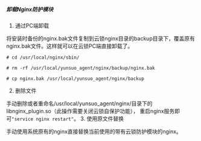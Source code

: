 ##### 卸载Nginx防护模块
1.  通过PC端卸载
    
 将安装时备份的nginx.bak文件复制到云锁nginx目录的backup目录下，覆盖原有nginx.bak文件。这样就可以在云锁PC端直接卸载了。   
   
 `# cd /usr/local/nginx/sbin/`
 
 `# rm -rf /usr/local/yunsuo_agent/nginx/backup/nginx.bak`
 
 `# cp nginx.bak /usr/local/yunsuo_agent/nginx/backup`

2. 删除文件
  
 手动删除或者重命名/usr/local/yunsuo_agent/nginx/目录下的 libnginx_plugin.so（此操作需要关闭云锁自保护功能）， 重启nginx服务即可`"service nginx restart"`。 
3. 使用原文件替换
    
 手动使用系统原有的nginx直接替换当前使用的带有云锁防护模块的nginx。